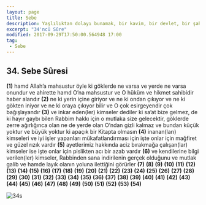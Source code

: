 ```yaml
---
layout: page
title: Sebe
description: Yaşlılıktan dolayı bunamak, bir kavim, bir devlet, bir şahıs adı.
excerpt: "34'ncü Sûre"
modified: 2017-09-29T17:50:00.564948 17:00
tag: 
 - Sebe
---
```


## 34. Sebe Sûresi

**(1)** hamd Allah’a mahsustur öyle ki göklerde ne varsa ve yerde ne varsa onundur ve ahirette hamd O’na mahsustur ve O hüküm ve hikmet sahibidir haber alandır
**(2)** ne ki yerin içine giriyor ve ne ki ondan çıkıyor ve ne ki gökten iniyor ve ne ki oraya çıkıyor bilir ve O çok esirgeyendir çok bağışlayandır
**(3)** ve inkar eden(ler) kimseler dediler ki sa’at bize gelmez, de ki hayır gaybı bilen Rabbim hakkı için o mutlaka size gelecektir, göklerde zerre ağırlığınca olan ne de yerde olan O’ndan gizli kalmaz ve bundan küçük yoktur ve büyük yoktur ki apaçık bir Kitapta olmasın
**(4)** inanan(ları) kimseleri ve iyi işler yapanları mükafatlandırması için işte onlar için mağfiret ve güzel rızık vardır
**(5)** ayetlerimiz hakkında aciz bırakmağa çalışan(lar) kimseler ise işte onlar için pislikten acı bir azab vardır 
**(6)** ve kendilerine bilgi verilen(ler) kimseler, Rabbinden sana indirilenin gerçek olduğunu ve mutlak galib ve hamde layık olanın yoluna ilettiğini görürler 
**(7)**
**(8)**
**(9)**
**(10)**
**(11)**
**(12)**
**(13)**
**(14)**
**(15)**
**(16)**
**(17)**
**(18)**
**(19)**
**(20)**
**(21)**
**(22)**
**(23)**
**(24)**
**(25)**
**(26)**
**(27)**
**(28)**
**(29)**
**(30)**
**(31)**
**(32)**
**(33)**
**(34)**
**(35)**
**(36)**
**(37)**
**(38)**
**(39)**
**(40)**
**(41)**
**(42)**
**(43)**
**(44)**
**(45)**
**(46)**
**(47)**
**(48)**
**(49)**
**(50)**
**(51)**
**(52)**
**(53)**
**(54)**

![34s]({{site.url}}/images/ayrac-muhur.png)
